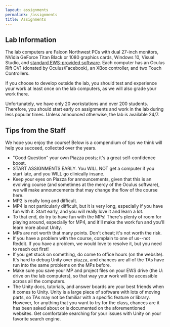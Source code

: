 ```yaml
---
layout: assignments
permalink: /assignments
title: Assignments
---
```


## Lab Information ##
The lab computers are Falcon Northwest PCs with dual 27-inch monitors, NVidia GeForce Titan Black or 1080 graphics cards, Windows 10, Visual Studio, and [standard EWS-provided software](https://it.engineering.illinois.edu/ews-windows-lab-software). Each computer has an Oculus Rift CV1 (donated by Oculus/Facebook), an XBox controller, and two Touch Controllers.

If you choose to develop outside the lab, you should test and experience your work at least once on the lab computers, as we will also grade your work there.

Unfortunately, we have only 20 workstations and over 200 students. Therefore, you should start early on assignments and work in the lab during less popular times. Unless announced otherwise, the lab is available 24/7.

## Tips from the Staff ##

We hope you enjoy the course! Below is a compendium of tips we think will help you succeed, collected over the years.

- "Good Question" your own Piazza posts; it's a great self-confidence boost.
- START ASSIGNMENTS EARLY. You WILL NOT get a computer if you start late, and you WILL go clinically insane.
- Keep your eyes on Piazza for announcements, given that this is an evolving course (and sometimes at the mercy of the Oculus software), we will make announcements that may change the flow of the course here.
- MP2 is really long and difficult.
- MP4 is not particularly difficult, but it is very long, especially if you have fun with it. Start early, and you will really love it and learn a lot.
- To that end, do try to have fun with the MPs! There's plenty of room for playing around, especially for MP4, and it'll make the work fun and you'll learn more about Unity.
- MPs are not worth that many points. Don't cheat; it's not worth the risk.
- If you have a problem with the course, complain to one of us--not Reddit. If you have a problem, we would love to resolve it, but you need to reach out first!
- If you get stuck on something, do come to office hours (on the website). It's hard to debug Unity over piazza, and chances are all of the TAs have run into the same problems on the MPs before.
- Make sure you save your MP and project files on your EWS drive (the U: drive on the lab computers), so that way your work will be accessible across all the computers.
- The Unity docs, tutorials, and answer boards are your best friends when it comes to Unity. Unity is a large piece of software with lots of moving parts, so TAs may not be familiar with a specific feature or library. However, for anything that you want to try for the class, chances are it has been asked about or is documented on the aforementioned websites. Get comfortable searching for your issues with Unity on your favorite search engine.
